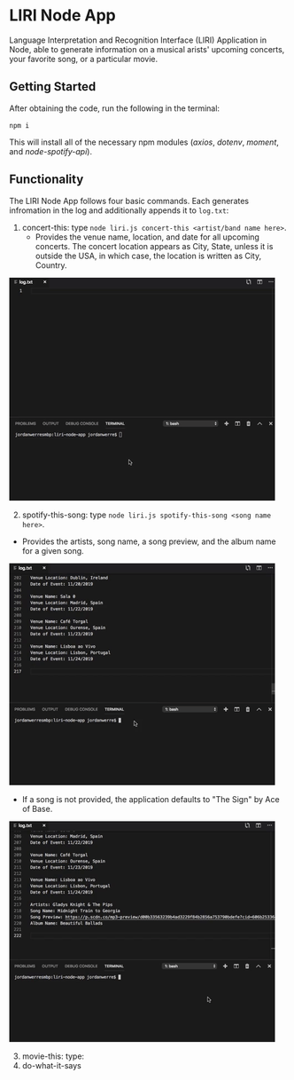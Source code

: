 # LIRI Node App

Language Interpretation and Recognition Interface (LIRI) Application in Node, able to generate information on a musical arists' upcoming concerts, your favorite song, or a particular movie.

## Getting Started

After obtaining the code, run the following in the terminal:
```
npm i
```

This will install all of the necessary npm modules (*axios*, *dotenv*, *moment*, and *node-spotify-api*).

## Functionality

The LIRI Node App follows four basic commands. Each generates infromation in the log and additionally appends it to `log.txt`:

1. concert-this: type `node liri.js concert-this <artist/band name here>`.
    * Provides the venue name, location, and date for all upcoming concerts. The concert location appears as City, State, unless it is outside the USA, in which case, the location is written as City, Country. 

![concert-this](/gifs/concertThis.gif)

2. spotify-this-song: type `node liri.js spotify-this-song <song name here>`.
 * Provides the artists, song name, a song preview, and the album name for a given song. 

![song-this-midnight-train](/gifs/spotifyMidnight.gif)

* If a song is not provided, the application defaults to "The Sign" by Ace of Base. 

![song-this-the-sign](/gifs/spotifyTheSign.gif)

3. movie-this: type: 
4. do-what-it-says